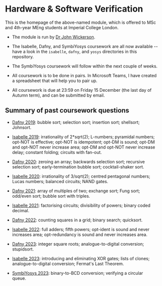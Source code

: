 # Hardware & Software Verification

This is the homepage of the above-named module, which is offered to MSc and 4th-year MEng students at Imperial College London.

* The module is run by [Dr John Wickerson](https://johnwickerson.github.io/).

* The Isabelle, Dafny, and SymbiYosys coursework are all now available -- have a look in the `isabelle`, `dafny`, and `yosys` directories in this repository.

* The SymbiYosys coursework will follow within the next couple of weeks.

* All coursework is to be done in pairs. In Microsoft Teams, I have created a spreadsheet that will help you to pair up.

* All coursework is due at 23:59 on Friday 15 December (the last day of Autumn term), and can be submitted by email.

## Summary of past coursework questions

- [Dafny 2019](dafny/2019/dafny_exercises_2019.pdf): bubble sort; selection sort; insertion sort; shellsort; Johnsort.

- [Isabelle 2019](isabelle/2019/isabelle_exercises_2019.pdf): irrationality of 2*sqrt(2); L-numbers; pyramidal numbers; opt-NOT is effective; opt-NOT is idempotent; opt-DM is sound; opt-DM and opt-NOT never increase area; opt-DM and opt-NOT never increase delay; constant folding; circuits with fan-out.

- [Dafny 2020](dafny/2020/dafny_exercises_2020.pdf): zeroing an array; backwards selection sort; recursive selection sort; early-termination bubble sort; cocktail-shaker sort.

- [Isabelle 2020](isabelle/2020/isabelle_exercises_2020.pdf): irrationality of 3/sqrt(2); centred pentagonal numbers; Lucas numbers; balanced circuits; NAND gates.

- [Dafny 2021](dafny/2021/dafny_exercises_2021.pdf): array of multiples of two; exchange sort; Fung sort; odd/even sort; bubble sort with triples.

- [Isabelle 2021](isabelle/2021/isabelle_exercises_2021.pdf): factorising circuits; divisibility of powers; binary coded decimal.

- [Dafny 2022](dafny/2022/dafny_exercises_2022.pdf): counting squares in a grid; binary search; quicksort.

- [Isabelle 2022](isabelle/2022/isabelle_exercises_2022.pdf): full adders; fifth powers; opt-ident is sound and never increases area; opt-redundancy is sound and never increases area.

- [Dafny 2023](dafny/2023/dafny_exercises_2023.pdf): integer square roots; analogue-to-digital conversion; stupidsort.

- [Isabelle 2023](isabelle/2023/isabelle_exercises_2023.pdf): introducing and eliminating XOR gates; lists of clones; analogue-to-digital conversion; Fermat's Last Theorem.

- [SymbiYosys 2023](yosys/2023/symbiyosys_exercises_2023.pdf): binary-to-BCD conversion; verifying a circular queue.

